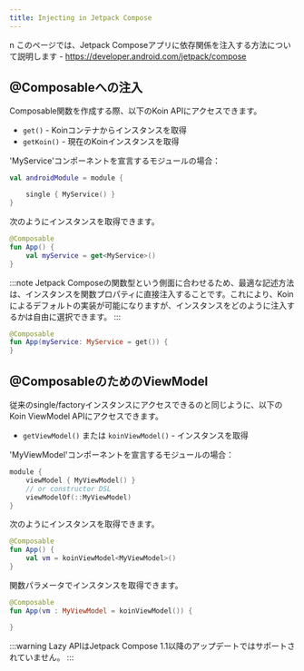 ```yaml
---
title: Injecting in Jetpack Compose
---
```

n
このページでは、Jetpack Composeアプリに依存関係を注入する方法について説明します - https://developer.android.com/jetpack/compose

## @Composableへの注入

Composable関数を作成する際、以下のKoin APIにアクセスできます。

* `get()` - Koinコンテナからインスタンスを取得
* `getKoin()` - 現在のKoinインスタンスを取得

'MyService'コンポーネントを宣言するモジュールの場合：

```kotlin
val androidModule = module {

    single { MyService() }
}
```

次のようにインスタンスを取得できます。

```kotlin
@Composable
fun App() {
    val myService = get<MyService>()
}
```

:::note 
Jetpack Composeの関数型という側面に合わせるため、最適な記述方法は、インスタンスを関数プロパティに直接注入することです。これにより、Koinによるデフォルトの実装が可能になりますが、インスタンスをどのように注入するかは自由に選択できます。
:::

```kotlin
@Composable
fun App(myService: MyService = get()) {
}
```

## @ComposableのためのViewModel

従来のsingle/factoryインスタンスにアクセスできるのと同じように、以下のKoin ViewModel APIにアクセスできます。

* `getViewModel()` または `koinViewModel()` - インスタンスを取得

'MyViewModel'コンポーネントを宣言するモジュールの場合：

```kotlin
module {
    viewModel { MyViewModel() }
    // or constructor DSL
    viewModelOf(::MyViewModel)
}
```

次のようにインスタンスを取得できます。

```kotlin
@Composable
fun App() {
    val vm = koinViewModel<MyViewModel>()
}
```

関数パラメータでインスタンスを取得できます。

```kotlin
@Composable
fun App(vm : MyViewModel = koinViewModel()) {

}
```

:::warning
Lazy APIはJetpack Compose 1.1以降のアップデートではサポートされていません。
:::